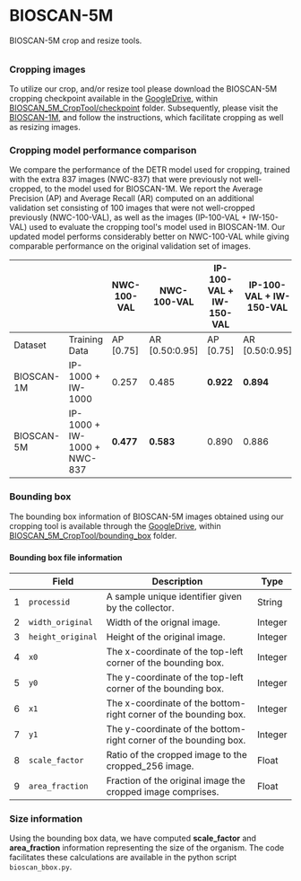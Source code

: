 # BIOSCAN-5M

BIOSCAN-5M crop and resize tools.

###### <h3> Cropping images
To utilize our crop, and/or resize tool please download the BIOSCAN-5M cropping checkpoint available in the [GoogleDrive](https://drive.google.com/drive/u/1/folders/1Jc57eKkeiYrnUBc9WlIp-ZS_L1bVlT-0),
within [BIOSCAN_5M_CropTool/checkpoint](https://drive.google.com/drive/u/1/folders/1GiUHLOL-oUr2wBtb58LB0BGv2ymjj2jS) folder.
Subsequently, please visit the [BIOSCAN-1M](https://github.com/zahrag/BIOSCAN-1M), and follow the instructions, 
which facilitate cropping as well as resizing images. 


### Cropping model performance comparison

We compare the performance of the DETR model used for cropping, trained with the extra 837 images (NWC-837) that were previously not well-cropped, to the model used for BIOSCAN-1M. We report the Average Precision (AP) and Average Recall (AR) computed on an additional validation set consisting of 100 images that were not well-cropped previously (NWC-100-VAL), as well as the images (IP-100-VAL + IW-150-VAL) used to evaluate the cropping tool's model used in BIOSCAN-1M. Our updated model performs considerably better on NWC-100-VAL while giving comparable performance on the original validation set of images.

|     |               | NWC-100-VAL   | NWC-100-VAL  | IP-100-VAL + IW-150-VAL  | IP-100-VAL + IW-150-VAL  |
|------------|-----------------------------|---------------|--------------------------|---------------------------------|---------------------------------------|
|       Dataset     |          Training Data                    | AP [0.75]     | AR [0.50:0.95]           |AP [0.75]                        | AR [0.50:0.95]                           |
| BIOSCAN-1M | IP-1000 + IW-1000           | 0.257         | 0.485                    | **0.922**                       | **0.894**                            |
| BIOSCAN-5M | IP-1000 + IW-1000 + NWC-837 | **0.477**     | **0.583**                | 0.890                           | 0.886                                 |





### Bounding box
The bounding box information of BIOSCAN-5M images obtained using our cropping tool is available through the [GoogleDrive](https://drive.google.com/drive/u/1/folders/1Jc57eKkeiYrnUBc9WlIp-ZS_L1bVlT-0),
within [BIOSCAN_5M_CropTool/bounding_box](https://drive.google.com/drive/u/1/folders/1i6mSf5P6nmc228RUOfVwer6TVjZXUzeP) folder.

### <h4> Bounding box file information

|   | **Field**         | **Description**                                                  | **Type** |
|---|-------------------|------------------------------------------------------------------|----------|
| 1 | `processid`       | A sample unique identifier given by the collector.               | String   |
| 2 | `width_original`  | Width of the orignal image.                                      | Integer  |
| 3 | `height_original` | Height of the original image.                                    | Integer  |
| 4 | `x0`              | The x-coordinate of the top-left corner of the bounding box.     | Integer  |
| 5 | `y0`              | The y-coordinate of the top-left corner of the bounding box.     | Integer  |
| 6 | `x1`              | The x-coordinate of the bottom-right corner of the bounding box. | Integer  |
| 7 | `y1`              | The y-coordinate of the bottom-right corner of the bounding box. | Integer  |
| 8 | `scale_factor`    | Ratio of the cropped image to the cropped_256 image.             | Float    |
| 9 | `area_fraction`   | Fraction of the original image the cropped image comprises.      | Float    |


### Size information
Using the bounding box data, we have computed **scale_factor** and **area_fraction** information representing the size of the organism.
The code facilitates these calculations are available in the python script `bioscan_bbox.py`. 
